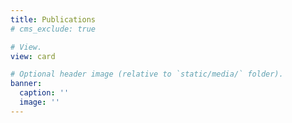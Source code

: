 ```yaml
---
title: Publications
# cms_exclude: true

# View.
view: card

# Optional header image (relative to `static/media/` folder).
banner:
  caption: ''
  image: ''
---
```

